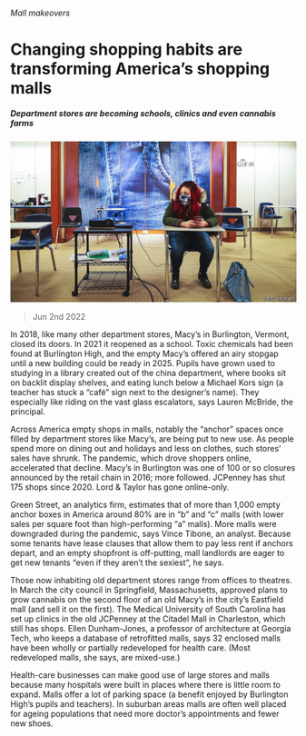 ###### Mall makeovers

# Changing shopping habits are transforming America’s shopping malls 

##### Department stores are becoming schools, clinics and even cannabis farms 

![image](images/20220604_USP002.jpg) 

> Jun 2nd 2022 

In 2018, like many other department stores, Macy’s in Burlington, Vermont, closed its doors. In 2021 it reopened as a school. Toxic chemicals had been found at Burlington High, and the empty Macy’s offered an airy stopgap until a new building could be ready in 2025. Pupils have grown used to studying in a library created out of the china department, where books sit on backlit display shelves, and eating lunch below a Michael Kors sign (a teacher has stuck a “café” sign next to the designer’s name). They especially like riding on the vast glass escalators, says Lauren McBride, the principal.


Across America empty shops in malls, notably the “anchor” spaces once filled by department stores like Macy’s, are being put to new use. As people spend more on dining out and holidays and less on clothes, such stores’ sales have shrunk. The pandemic, which drove shoppers online, accelerated that decline. Macy’s in Burlington was one of 100 or so closures announced by the retail chain in 2016; more followed. JCPenney has shut 175 shops since 2020. Lord &amp; Taylor has gone online-only.

Green Street, an analytics firm, estimates that of more than 1,000 empty anchor boxes in America around 80% are in “b” and “c” malls (with lower sales per square foot than high-performing “a” malls). More malls were downgraded during the pandemic, says Vince Tibone, an analyst. Because some tenants have lease clauses that allow them to pay less rent if anchors depart, and an empty shopfront is off-putting, mall landlords are eager to get new tenants “even if they aren’t the sexiest”, he says.

Those now inhabiting old department stores range from offices to theatres. In March the city council in Springfield, Massachusetts, approved plans to grow cannabis on the second floor of an old Macy’s in the city’s Eastfield mall (and sell it on the first). The Medical University of South Carolina has set up clinics in the old JCPenney at the Citadel Mall in Charleston, which still has shops. Ellen Dunham-Jones, a professor of architecture at Georgia Tech, who keeps a database of retrofitted malls, says 32 enclosed malls have been wholly or partially redeveloped for health care. (Most redeveloped malls, she says, are mixed-use.)

Health-care businesses can make good use of large stores and malls because many hospitals were built in places where there is little room to expand. Malls offer a lot of parking space (a benefit enjoyed by Burlington High’s pupils and teachers). In suburban areas malls are often well placed for ageing populations that need more doctor’s appointments and fewer new shoes.


